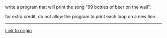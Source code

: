 write a program that will print the song "99 bottles of beer on the wall".

for extra credit, do not allow the program to print each loop on a new line.

---

[Link to origin](https://www.reddit.com/r/dailyprogrammer/pserp)